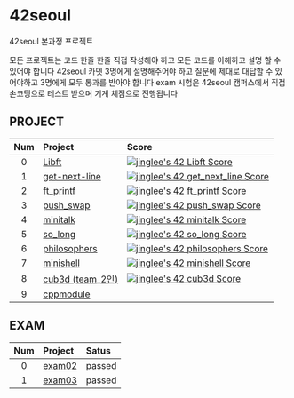 # 42seoul
42seoul 본과정 프로젝트

모든 프로젝트는 코드 한줄 한줄 직접 작성해야 하고 모든 코드를 이해하고 설명 할 수 있어야 합니다
42seoul 카뎃 3명에게 설명해주어야 하고 질문에 제대로 대답할 수 있어야하고 3명에게 모두 통과를 받아야 합니다
exam 시험은 42seoul 캠퍼스에서 직접 손코딩으로 테스트 받으며 기계 체점으로 진행됩니다


## PROJECT
| Num | Project | Score |
|:---:|:-----|:---|
| 0 | [Libft](https://github.com/realnine/libft) | [![jinglee's 42 Libft Score](https://badge42.vercel.app/api/v2/cl4y1pp7c000609l7rq2dr3sn/project/2062894)](https://github.com/JaeSeoKim/badge42) |
| 1 | [get-next-line](https://github.com/realnine/get_next_line) | [![jinglee's 42 get_next_line Score](https://badge42.vercel.app/api/v2/cl4y1pp7c000609l7rq2dr3sn/project/2094812)](https://github.com/JaeSeoKim/badge42) |
| 2 | [ft_printf](https://github.com/realnine/ft_printf) | [![jinglee's 42 ft_printf Score](https://badge42.vercel.app/api/v2/cl4y1pp7c000609l7rq2dr3sn/project/2122785)](https://github.com/JaeSeoKim/badge42) |
| 3 | [push_swap](https://github.com/realnine/push_swap) | [![jinglee's 42 push_swap Score](https://badge42.vercel.app/api/v2/cl4y1pp7c000609l7rq2dr3sn/project/2151152)](https://github.com/JaeSeoKim/badge42) |
| 4 | [minitalk](https://github.com/realnine/minitalk) | [![jinglee's 42 minitalk Score](https://badge42.vercel.app/api/v2/cl4y1pp7c000609l7rq2dr3sn/project/2062894)](https://github.com/JaeSeoKim/badge42) |
| 5 | [so_long](https://github.com/realnine/so_long) | [![jinglee's 42 so_long Score](https://badge42.vercel.app/api/v2/cl4y1pp7c000609l7rq2dr3sn/project/2062894)](https://github.com/JaeSeoKim/badge42) |
| 6 | [philosophers](https://github.com/realnine/philosophers) | [![jinglee's 42 philosophers Score](https://badge42.vercel.app/api/v2/cl4y1pp7c000609l7rq2dr3sn/project/2209253)](https://github.com/JaeSeoKim/badge42) |
| 7 | [minishell](https://github.com/realnine/minishell) | [![jinglee's 42 minishell Score](https://badge42.vercel.app/api/v2/cl4y1pp7c000609l7rq2dr3sn/project/2253350)](https://github.com/JaeSeoKim/badge42) |
| 8 | [cub3d (team_2인)](https://github.com/m1n-q/cub3D) | [![jinglee's 42 cub3d Score](https://badge42.vercel.app/api/v2/cl4y1pp7c000609l7rq2dr3sn/project/2062894)](https://github.com/JaeSeoKim/badge42) |
| 9 | [cppmodule]() | |

## EXAM
| Num | Project | Satus |
|:---:|:---|:---|
| 0 | [exam02](https://github.com/realnine/exam2) | passed |
| 1 | [exam03](https://github.com/realnine/exam03) | passed |
